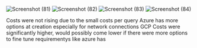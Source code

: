 ![Screenshot (81)](https://github.com/user-attachments/assets/5998b05a-cd45-4b10-963a-f7b89298e132)
![Screenshot (82)](https://github.com/user-attachments/assets/0ef0001d-bb15-4bcc-b2eb-9009eb6b97ad)
![Screenshot (83)](https://github.com/user-attachments/assets/12e452ec-afe1-4594-9feb-0ccc083260d5)
![Screenshot (84)](https://github.com/user-attachments/assets/a60ae54d-3e20-43e4-b6d1-fad5089178fc)


Costs were not rising  due to the small costs per query
Azure has more options at creation especially for network connections
GCP Costs were significantly higher, would possibly come lower if there were more options to fine tune requirementys like azure has
